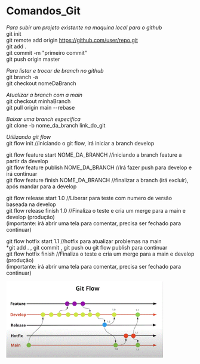 # Comandos_Git


*Para subir um projeto existente na maquina local para o github* <br/>
git init <br/>
git remote add origin https://github.com/user/repo.git <br/>
git add . <br/>
git commit -m "primeiro commit" <br/>
git push origin master <br/>

*Para listar e trocar de branch no github* <br/>
git branch -a <br/>
git checkout nomeDaBranch <br/>

*Atualizar a branch com a main* <br/>
git checkout minhaBranch <br/>
git pull origin main --rebase <br/>

*Baixar uma branch específica* <br/>
git clone -b nome_da_branch link_do_git

*Utilizando git flow* <br/>
git flow init      //iniciando o git flow, irá iniciar a branch develop

git flow feature start NOME_DA_BRANCH    //iniciando a branch feature a partir da develop <br/>
git flow feature publish NOME_DA_BRANCH    //Irá fazer push para develop e irá continuar <br/>
git flow feature finish NOME_DA_BRANCH    //finalizar a branch (irá excluir), após mandar para a develop <br/>

git flow release start 1.0    //Liberar para teste com numero de versão baseada na develop <br/>
git flow release finish 1.0    //Finaliza o teste e cria um merge para a main e develop (produção) <br/>
(importante: irá abrir uma tela para comentar, precisa ser fechado para continuar)<br/>

git flow hotfix start 1.1     //hotfix para atualizar problemas na main<br/>
*git add . , git commit , git push ou git flow publish para continuar<br/>
git flow hotfix finish    //Finaliza o teste e cria um merge para a main e develop (produção) <br/>
(importante: irá abrir uma tela para comentar, precisa ser fechado para continuar)<br/>


<img src="https://github.com/ElvisCostaOliveira/Comandos_Git/blob/main/image/git_flow.gif" width="420">


